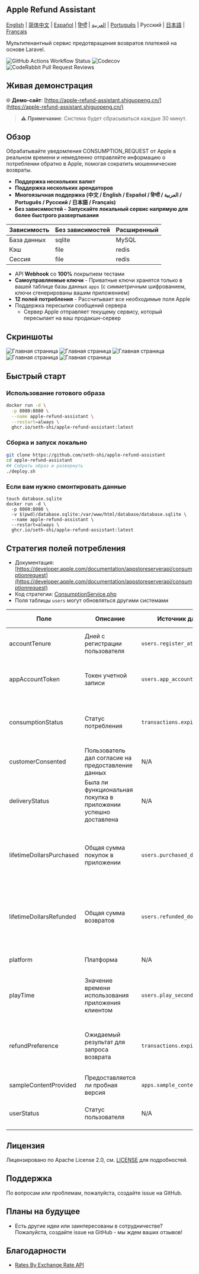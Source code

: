 
## Apple Refund Assistant

[English](./README.md) | [简体中文](./README.zh.md) | [Español](./README.es.md) | [हिन्दी](./README.hi.md) | [العربية](./README.ar.md) | [Português](./README.pt.md) | Русский | [日本語](./README.ja.md) | [Français](./README.fr.md)

Мультитенантный сервис предотвращения возвратов платежей на основе Laravel.

![GitHub Actions Workflow Status](https://img.shields.io/github/actions/workflow/status/seth-shi/apple-refund-assistant/laravel.yml)
![Codecov](https://img.shields.io/codecov/c/github/seth-shi/apple-refund-assistant)
![CodeRabbit Pull Request Reviews](https://img.shields.io/coderabbit/prs/github/seth-shi/apple-refund-assistant?utm_source=oss&utm_medium=github&utm_campaign=seth-shi%2Fapple-refund-assistant&labelColor=171717&color=FF570A&link=https%3A%2F%2Fcoderabbit.ai&label=CodeRabbit+Reviews)

## Живая демонстрация

🌐 **Демо-сайт**: [https://apple-refund-assistant.shiguopeng.cn/](https://apple-refund-assistant.shiguopeng.cn/)

> ⚠️ **Примечание**: Система будет сбрасываться каждые 30 минут.

## Обзор

Обрабатывайте уведомления CONSUMPTION_REQUEST от Apple в реальном времени и немедленно отправляйте информацию о потреблении обратно в Apple, помогая сократить мошеннические возвраты.


- **Поддержка нескольких валют**
- **Поддержка нескольких арендаторов**
- **Многоязычная поддержка (中文 / English / Español / हिन्दी / العربية / Português / Русский / 日本語 / Français)**
- **Без зависимостей - Запускайте локальный сервис напрямую для более быстрого развертывания**

| Зависимость | Без зависимостей |  Расширенный   |
|-----|--|-----|
|  База данных   | sqlite | MySQL |
|  Кэш   | file | redis  |
|   Сессия | file |  redis   |
- API **Webhook** со **100%** покрытием тестами
- **Самоуправляемые ключи** - Приватные ключи хранятся только в вашей таблице базы данных `apps` (с симметричным шифрованием, ключи сгенерированы вашим приложением)
- **12 полей потребления** - Рассчитывает все необходимые поля Apple
- Поддержка пересылки сообщений сервера
  - Сервер Apple отправляет текущему сервису, который пересылает на ваш продакшн-сервер

 
## Скриншоты
![Главная страница](assets/0.png)
![Главная страница](assets/1.png)
![Главная страница](assets/2.png)
![Главная страница](assets/3.png)
![Главная страница](assets/4.png)


## Быстрый старт
### Использование готового образа
```bash
docker run -d \
  -p 8080:8080 \
  --name apple-refund-assistant \
  --restart=always \
  ghcr.io/seth-shi/apple-refund-assistant:latest
```


### Сборка и запуск локально
```bash
git clone https://github.com/seth-shi/apple-refund-assistant
cd apple-refund-assistant
## Собрать образ и развернуть
./deploy.sh
```

### Если вам нужно смонтировать данные
```
touch database.sqlite
docker run -d \
  -p 8080:8080 \
  -v $(pwd)/database.sqlite:/var/www/html/database/database.sqlite \
  --name apple-refund-assistant \
  --restart=always \
  ghcr.io/seth-shi/apple-refund-assistant:latest
```

## Стратегия полей потребления
* Документация: [https://developer.apple.com/documentation/appstoreserverapi/consumptionrequest](https://developer.apple.com/documentation/appstoreserverapi/consumptionrequest)
* Код стратегии: [ConsumptionService.php](./app/Services/ConsumptionService.php) 
* Поля таблицы `users` могут обновляться другими системами

| Поле                       | Описание                | Источник данных                          | Правило расчета                                                                                           |
|--------------------------|-------------------|--------------------------------|------------------------------------------------------------------------------------------------|
| accountTenure            | Дней с регистрации пользователя            | `users.register_at`            | Текущее время минус время регистрации                                                                                     |
| appAccountToken          | Токен учетной записи          | `users.app_account_token`      | [Должен передаваться при создании заказа клиентом](https://developer.apple.com/documentation/StoreKit/Transaction/appAccountToken) |
| consumptionStatus        | Статус потребления              | `transactions.expiration_date` | Сравнить с текущим временем, вернуть потреблено, если истек                                                                              |
| customerConsented        | Пользователь дал согласие на предоставление данных          | N/A                              | Жестко закодировано `true`                                                                                       |
| deliveryStatus           | Была ли функциональная покупка в приложении успешно доставлена | N/A                              | Жестко закодировано `0` (нормальная доставка)                                                                                    |
| lifetimeDollarsPurchased | Общая сумма покупок в приложении             | `users.purchased_dollars`      | Накапливается на основе событий транзакций Apple, или вы можете накапливать вручную                                                                        |
| lifetimeDollarsRefunded  | Общая сумма возвратов             | `users.refunded_dollars`       | Накапливается на основе событий возврата Apple, или вы можете накапливать вручную                                                                        |
| platform                 | Платформа                | N/A                              | Жестко закодировано `1` (apple)                                                                                   |
| playTime                 | Значение времени использования приложения клиентом        | `users.play_seconds`           | Ваша система должна поддерживать обновление этого поля, иначе это `0`                                                                          |
| refundPreference         | Ожидаемый результат для запроса возврата         | `transactions.expiration_date` | Сравнить с текущим временем, предпочесть отклонить возврат, если истек                                                                             |
| sampleContentProvided    | Предоставляется ли пробная версия            | `apps.sample_content_provided` | Настроить при создании приложения                                                                                      |
| userStatus               | Статус пользователя              | N/A                              | Жестко закодировано `1` (обычный пользователь)                                                                                   |



## Лицензия

Лицензировано по Apache License 2.0, см. [LICENSE](./LICENSE) для подробностей.

## Поддержка

По вопросам или проблемам, пожалуйста, создайте issue на GitHub.

## Планы на будущее
- Есть другие идеи или заинтересованы в сотрудничестве? Пожалуйста, создайте issue на GitHub - мы ждем ваших отзывов!

## Благодарности
* [Rates By Exchange Rate API](https://www.exchangerate-api.com)

